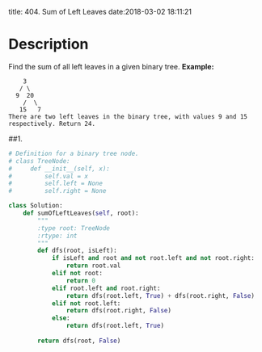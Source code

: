 title: 404. Sum of Left Leaves
date:2018-03-02 18:11:21

#  Description

Find the sum of all left leaves in a given binary tree.
**Example:**
```
    3
   / \
  9  20
    /  \
   15   7
There are two left leaves in the binary tree, with values 9 and 15 respectively. Return 24.
```

##1. 
```python
# Definition for a binary tree node.
# class TreeNode:
#     def __init__(self, x):
#         self.val = x
#         self.left = None
#         self.right = None

class Solution:
    def sumOfLeftLeaves(self, root):
        """
        :type root: TreeNode
        :rtype: int
        """
        def dfs(root, isLeft):
            if isLeft and root and not root.left and not root.right:
                return root.val
            elif not root:
                return 0
            elif root.left and root.right:
                return dfs(root.left, True) + dfs(root.right, False)
            elif not root.left:
                return dfs(root.right, False)
            else:
                return dfs(root.left, True)
            
        return dfs(root, False)
```
